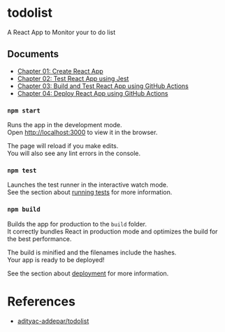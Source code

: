 # todolist

A React App to Monitor your to do list

## Documents

- [Chapter 01: Create React App](docs/chapter_01_create_app.md)
- [Chapter 02: Test React App using Jest](docs/chapter_02_testing_using_jest.md)
- [Chapter 03: Build and Test React App using GitHub Actions](docs/chapter_03_build_test_react_app.md)
- [Chapter 04: Deploy React App using GitHub Actions](docs/chapter_04_deploy_react_app.md)

### `npm start`

Runs the app in the development mode.\
Open [http://localhost:3000](http://localhost:3000) to view it in the browser.

The page will reload if you make edits.\
You will also see any lint errors in the console.

### `npm test`

Launches the test runner in the interactive watch mode.\
See the section about [running tests](https://facebook.github.io/create-react-app/docs/running-tests) for more information.

### `npm build`

Builds the app for production to the `build` folder.\
It correctly bundles React in production mode and optimizes the build for the best performance.

The build is minified and the filenames include the hashes.\
Your app is ready to be deployed!

See the section about [deployment](https://facebook.github.io/create-react-app/docs/deployment) for more information.

# References

- [adityac-addepar/todolist](https://github.com/adityac-addepar/todolist)
